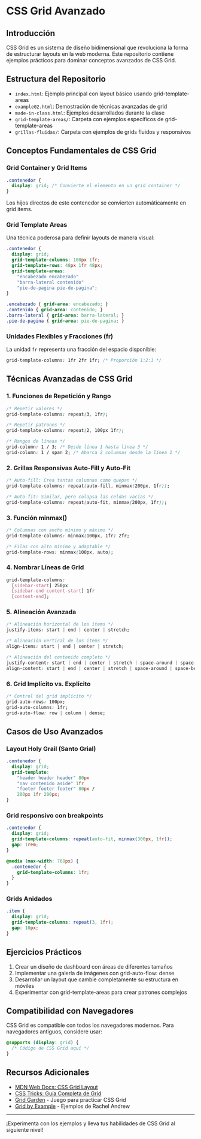 # CSS Grid Avanzado

## Introducción

CSS Grid es un sistema de diseño bidimensional que revoluciona la forma de estructurar layouts en la web moderna. Este repositorio contiene ejemplos prácticos para dominar conceptos avanzados de CSS Grid.

## Estructura del Repositorio

- `index.html`: Ejemplo principal con layout básico usando grid-template-areas
- `example02.html`: Demostración de técnicas avanzadas de grid
- `made-in-class.html`: Ejemplos desarrollados durante la clase
- `grid-template-areas/`: Carpeta con ejemplos específicos de grid-template-areas
- `grillas-fluidas/`: Carpeta con ejemplos de grids fluidos y responsivos

## Conceptos Fundamentales de CSS Grid

### Grid Container y Grid Items

```css
.contenedor {
  display: grid; /* Convierte el elemento en un grid container */
}
```

Los hijos directos de este contenedor se convierten automáticamente en grid items.

### Grid Template Areas

Una técnica poderosa para definir layouts de manera visual:

```css
.contenedor {
  display: grid;
  grid-template-columns: 100px 1fr;
  grid-template-rows: 48px 1fr 48px;
  grid-template-areas:
    "encabezado encabezado"
    "barra-lateral contenido"
    "pie-de-pagina pie-de-pagina";
}

.encabezado { grid-area: encabezado; }
.contenido { grid-area: contenido; }
.barra-lateral { grid-area: barra-lateral; }
.pie-de-pagina { grid-area: pie-de-pagina; }
```

### Unidades Flexibles y Fracciones (fr)

La unidad `fr` representa una fracción del espacio disponible:

```css
grid-template-columns: 1fr 2fr 1fr; /* Proporción 1:2:1 */
```

## Técnicas Avanzadas de CSS Grid

### 1. Funciones de Repetición y Rango

```css
/* Repetir valores */
grid-template-columns: repeat(3, 1fr);

/* Repetir patrones */
grid-template-columns: repeat(2, 100px 1fr);

/* Rangos de líneas */
grid-column: 1 / 3; /* Desde línea 1 hasta línea 3 */
grid-column: 1 / span 2; /* Abarca 2 columnas desde la línea 1 */
```

### 2. Grillas Responsivas Auto-Fill y Auto-Fit

```css
/* Auto-fill: Crea tantas columnas como quepan */
grid-template-columns: repeat(auto-fill, minmax(200px, 1fr));

/* Auto-fit: Similar, pero colapsa las celdas vacías */
grid-template-columns: repeat(auto-fit, minmax(200px, 1fr));
```

### 3. Función minmax()

```css
/* Columnas con ancho mínimo y máximo */
grid-template-columns: minmax(100px, 1fr) 2fr;

/* Filas con alto mínimo y adaptable */
grid-template-rows: minmax(100px, auto);
```

### 4. Nombrar Líneas de Grid

```css
grid-template-columns: 
  [sidebar-start] 250px 
  [sidebar-end content-start] 1fr 
  [content-end];
```

### 5. Alineación Avanzada

```css
/* Alineación horizontal de los items */
justify-items: start | end | center | stretch;

/* Alineación vertical de los items */
align-items: start | end | center | stretch;

/* Alineación del contenido completo */
justify-content: start | end | center | stretch | space-around | space-between | space-evenly;
align-content: start | end | center | stretch | space-around | space-between | space-evenly;
```

### 6. Grid Implícito vs. Explícito

```css
/* Control del grid implícito */
grid-auto-rows: 100px;
grid-auto-columns: 1fr;
grid-auto-flow: row | column | dense;
```

## Casos de Uso Avanzados

### Layout Holy Grail (Santo Grial)

```css
.contenedor {
  display: grid;
  grid-template: 
    "header header header" 80px
    "nav contenido aside" 1fr
    "footer footer footer" 80px /
    200px 1fr 200px;
}
```

### Grid responsivo con breakpoints

```css
.contenedor {
  display: grid;
  grid-template-columns: repeat(auto-fit, minmax(300px, 1fr));
  gap: 1rem;
}

@media (max-width: 768px) {
  .contenedor {
    grid-template-columns: 1fr;
  }
}
```

### Grids Anidados

```css
.item {
  display: grid;
  grid-template-columns: repeat(3, 1fr);
  gap: 10px;
}
```

## Ejercicios Prácticos

1. Crear un diseño de dashboard con áreas de diferentes tamaños
2. Implementar una galería de imágenes con grid-auto-flow: dense
3. Desarrollar un layout que cambie completamente su estructura en móviles
4. Experimentar con grid-template-areas para crear patrones complejos

## Compatibilidad con Navegadores

CSS Grid es compatible con todos los navegadores modernos. Para navegadores antiguos, considere usar:

```css
@supports (display: grid) {
  /* Código de CSS Grid aquí */
}
```

## Recursos Adicionales

- [MDN Web Docs: CSS Grid Layout](https://developer.mozilla.org/es/docs/Web/CSS/CSS_Grid_Layout)
- [CSS Tricks: Guía Completa de Grid](https://css-tricks.com/snippets/css/complete-guide-grid/)
- [Grid Garden](https://cssgridgarden.com/) - Juego para practicar CSS Grid
- [Grid by Example](https://gridbyexample.com/) - Ejemplos de Rachel Andrew

---

¡Experimenta con los ejemplos y lleva tus habilidades de CSS Grid al siguiente nivel!